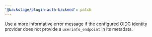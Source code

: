 ```yaml
---
'@backstage/plugin-auth-backend': patch
---
```


Use a more informative error message if the configured OIDC identity provider does not provide a `userinfo_endpoint` in its metadata.
